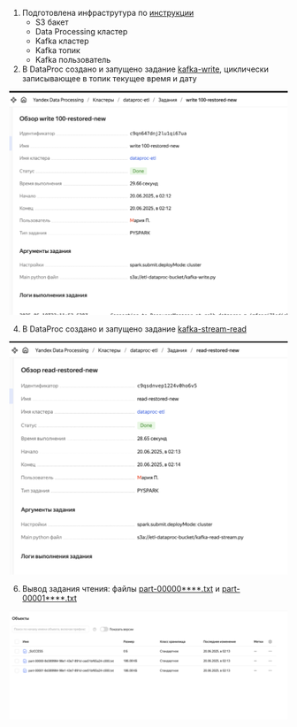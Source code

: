 1. Подготовлена инфраструтура по [инструкции](https://yandex.cloud/ru/docs/managed-kafka/tutorials/data-processing#infra)
    - S3 бакет
    - Data Processing кластер
    - Kafka кластер
    - Kafka топик
    - Kafka пользователь
2. В DataProc создано и запущено задание [kafka-write](https://github.com/mvplatonova/hse_etl/blob/main/3.%20kafka/kafka-write.py), циклически записывающее в топик текущее время и дату

<img src="https://github.com/mvplatonova/hse_etl/blob/main/3.%20kafka/result/write.png" alt="текст" width="750"/>

4. В DataProc создано и запущено задание [kafka-stream-read](https://github.com/mvplatonova/hse_etl/blob/main/3.%20kafka/kafka-read-stream.py)

<img src="https://github.com/mvplatonova/hse_etl/blob/main/3.%20kafka/result/read.png" alt="текст" width="750"/>

6. Вывод задания чтения: файлы [part-00000****.txt](https://github.com/mvplatonova/hse_etl/blob/main/3.%20kafka/result/part-00000-8d389984-98e1-43e7-891d-cee51bf65a24-c000.txt) и [part-00001****.txt](https://github.com/mvplatonova/hse_etl/blob/main/3.%20kafka/result/part-00001-8d389984-98e1-43e7-891d-cee51bf65a24-c000.txt)

<img src="https://github.com/mvplatonova/hse_etl/blob/main/3.%20kafka/result/s3.png" alt="текст" width="750"/>

